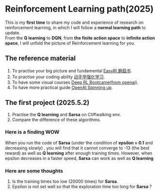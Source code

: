 # Reinforcement Learning path(2025)     

This is my **first time** to share my code and experience of research on reinforcement learning, in which I will follow a **normal learning path** to update.    
From the **Q learning** to **DQN**, from **the finite action space** to **infinite action space**, I will unfold the picture of Reinforcement learning for you.

The reference material
------------------------
1. To practise your big picture and fundamental [EasyRl 磨菇书](https://datawhalechina.github.io/easy-rl/#/chapter1/chapter1).  
2. To practise your coding ability [动手学强化学习](https://hrl.boyuai.com/chapter/intro).  
3. To have some visual courses [Deep RL Bootcame(from openai)](https://sites.google.com/view/deep-rl-bootcamp/lectures).
4. To have more practical guide [OpenAI Spinning up](https://spinningup.openai.com/en/latest/index.html).

The first project (2025.5.2)
--------------------------
1. Practise the **Q learning** and **Sarsa** on Cliffwalking env.   
2. Compare the difference of these algorithms.
### Here is a finding WOW
When you run the code of **Sarsa** (under the condition of **epsilon = 0.1** and decreasing slowly) , you will find that it cannot converge to -13 (the best reward) as well as **Q learning** after enough training times. However, when epsilon decreases in a faster speed, **Sarsa** can work as well as **Q learning**  
### Here are some thoughts
1. Is the training times too low (20000 times) for **Sarsa**.
2. Epsilon is not set well so that the exploration time too long for **Sarsa** ? 
